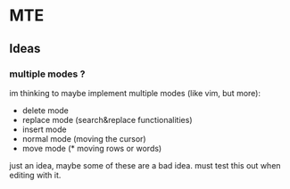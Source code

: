 
# MTE

## Ideas

### multiple modes ?
im thinking to maybe implement multiple modes (like vim, but more):
* delete mode
* replace mode (search&replace functionalities)
* insert mode
* normal mode (moving the cursor)
* move mode (* moving rows or words)

just an idea, maybe some of these are a bad idea. must test this out when editing with it.
